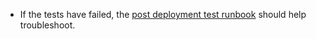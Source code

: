 
- If the tests have failed, the [post deployment test runbook](https://github.com/guardian/support-frontend/wiki/Post-deployment-test-runbook) should help troubleshoot.

